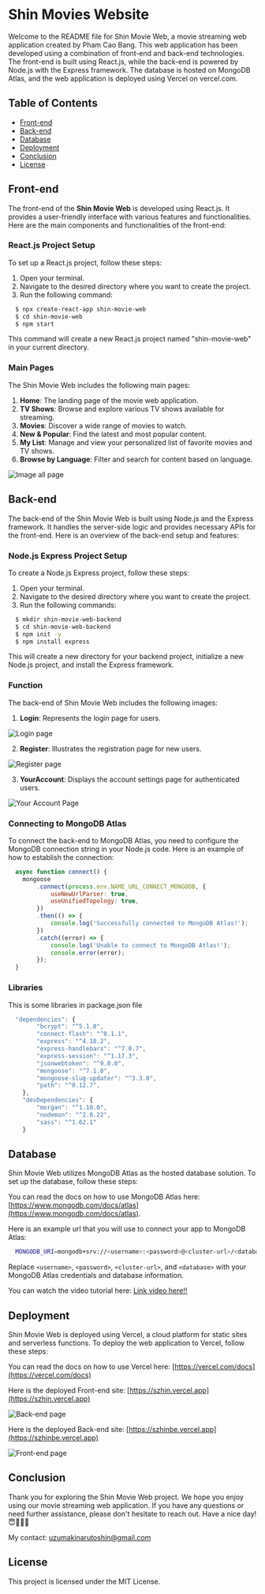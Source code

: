 # Shin Movies Website

Welcome to the README file for Shin Movie Web, a movie streaming web application created by Pham Cao Bang. This web application has been developed using a combination of front-end and back-end technologies. The front-end is built using React.js, while the back-end is powered by Node.js with the Express framework. The database is hosted on MongoDB Atlas, and the web application is deployed using Vercel on vercel.com.

## Table of Contents

  - [Front-end](#front-end)
  - [Back-end](#back-end)
  - [Database](#database)
  - [Deployment](#deployment)
  - [Conclusion](#conclusion)
  - [License](#license)
  
  ## Front-end
  
  The front-end of the **Shin Movie Web** is developed using React.js. It provides a user-friendly interface with various features and functionalities. Here are the main components and functionalities of the front-end:
  
  ### React.js Project Setup

  To set up a React.js project, follow these steps:

  1. Open your terminal.
  2. Navigate to the desired directory where you want to create the project.
  3. Run the following command:
  
  ```bash
    $ npx create-react-app shin-movie-web
    $ cd shin-movie-web
    $ npm start
  ```
  
  This command will create a new React.js project named "shin-movie-web" in your current directory.
  
  ### Main Pages
  
  The Shin Movie Web includes the following main pages:

  1. **Home**: The landing page of the movie web application.
  2. **TV Shows**: Browse and explore various TV shows available for streaming.
  3. **Movies**: Discover a wide range of movies to watch.
  4. **New & Popular**: Find the latest and most popular content.
  5. **My List**: Manage and view your personalized list of favorite movies and TV shows.
  6. **Browse by Language**: Filter and search for content based on language.

  ![Image all page](imageGithub/githubAllPage.png)

  ## Back-end
  
  The back-end of the Shin Movie Web is built using Node.js and the Express framework. It handles the server-side logic and provides necessary APIs for the front-end. Here is an overview of the back-end setup and features:
  
  ### Node.js Express Project Setup
  
  To create a Node.js Express project, follow these steps:

  1. Open your terminal.
  2. Navigate to the desired directory where you want to create the project.
  3. Run the following commands:
  
  ```bash
    $ mkdir shin-movie-web-backend
    $ cd shin-movie-web-backend
    $ npm init -y
    $ npm install express
  ```
  
  This will create a new directory for your backend project, initialize a new Node.js project, and install the Express framework.
  
  ### Function
  
  The back-end of Shin Movie Web includes the following images:

  1. **Login**: Represents the login page for users.
  
  ![Login page](imageGithub/login-page.png)
  
  2. **Register**: Illustrates the registration page for new users.
   
  ![Register page](imageGithub/register-page.png)
  
  3. **YourAccount**: Displays the account settings page for authenticated users.
  
  ![Your Account Page](imageGithub/your-account-page.png)
  
  ### Connecting to MongoDB Atlas
  
  To connect the back-end to MongoDB Atlas, you need to configure the MongoDB connection string in your Node.js code. Here is an example of how to establish the connection:
  
  ```javascript
    async function connect() {
      mongoose
          .connect(process.env.NAME_URL_CONNECT_MONGODB, {          
              useNewUrlParser: true,
              useUnifiedTopology: true,
          })
          .then(() => {
              console.log('Successfully connected to MongoDB Atlas!');
          })
          .catch((error) => {
              console.log('Unable to connect to MongoDB Atlas!');
              console.error(error);
          });
    }
  ```
  
  ### Libraries
  
  This is some libraries in package.json file

  ```javascript
    "dependencies": {
          "bcrypt": "^5.1.0",
          "connect-flash": "^0.1.1",
          "express": "^4.18.2",
          "express-handlebars": "^7.0.7",
          "express-session": "^1.17.3", 
          "jsonwebtoken": "^9.0.0",
          "mongoose": "^7.1.0",
          "mongoose-slug-updater": "^3.3.0",
          "path": "^0.12.7",
      },
      "devDependencies": {
          "morgan": "^1.10.0",
          "nodemon": "^2.0.22",
          "sass": "^1.62.1"
      }
  ```
  
  ## Database
  
  Shin Movie Web utilizes MongoDB Atlas as the hosted database solution. To set up the database, follow these steps:

  You can read the docs on how to use MongoDB Atlas here: [https://www.mongodb.com/docs/atlas](https://www.mongodb.com/docs/atlas).
  
  Here is an example url that you will use to connect your app to MongoDB Atlas:
  
  ```bash
    MONGODB_URI=mongodb+srv://<username>:<password>@<cluster-url>/<database>?retryWrites=true&w=majority
  ```
  
  Replace `<username>`, `<password>`, `<cluster-url>`, and `<database>` with your MongoDB Atlas credentials and database information.
  
  You can watch the video tutorial here: [Link video here!!](https://www.youtube.com/watch?v=Nmv2-oSQyWE)
  
  ## Deployment
  
  Shin Movie Web is deployed using Vercel, a cloud platform for static sites and serverless functions. To deploy the web application to Vercel, follow these steps:
 
  You can read the docs on how to use Vercel here: [https://vercel.com/docs](https://vercel.com/docs)  
  
  Here is the deployed Front-end site: [https://szhin.vercel.app](https://szhin.vercel.app)
  
  ![Back-end page](imageGithub/vercelFrontend.png)
  
  Here is the deployed Back-end site: [https://szhinbe.vercel.app](https://szhinbe.vercel.app)
  
  ![Front-end page](imageGithub/vercelBackend.png)
  
  ## Conclusion
  
  Thank you for exploring the Shin Movie Web project. We hope you enjoy using our movie streaming web application. If you have any questions or need further assistance, please don't hesitate to reach out. Have a nice day! 😇🌱🍀🦋
  
  My contact: uzumakinarutoshin@gmail.com
  
  ## License

  This project is licensed under the MIT License.
